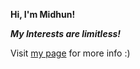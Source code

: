 **Hi, I'm Midhun!**

***My Interests are limitless!***

Visit [my page](https://midhunvnadh.github.io) for more info :)
